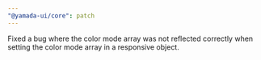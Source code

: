 ```yaml
---
"@yamada-ui/core": patch
---
```


Fixed a bug where the color mode array was not reflected correctly when setting the color mode array in a responsive object.
